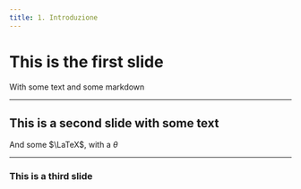 ```yaml
---
title: 1. Introduzione
---
```


# This is the first slide

With some text and some markdown

---

## This is a second slide with some text

And some $\LaTeX$, with a $\theta$

---

### This is a third slide
